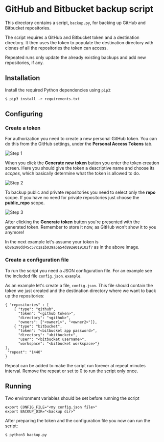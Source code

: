 # GitHub and Bitbucket backup script

This directory contains a script, `backup.py`, for backing up GitHub and Bitbucket repositories.

The script requires a GitHub and Bitbucket token and a destination directory. It then uses the token to populate the destination directory with clones of all the repositories the token can access.

Repeated runs only update the already existing backups and add new repositories, if any.

## Installation

Install the required Python dependencies using `pip3`:

```
$ pip3 install -r requirements.txt
```

## Configuring

### Create a token

For authorization you need to create a new personal GitHub token. You can do this from the GitHub settings, under the **Personal Access Tokens** tab.

![Step 1](images/new-token-1.png)

When you click the **Generate new token** button you enter the token creation screen. Here you should give the token a descriptive name and choose its *scopes*, which basically determine what the token is allowed to do.

![Step 2](images/new-token-2.png)

To backup public and private repositories you need to select only the **repo** scope. If you have no need for private repositories just choose the **public_repo** scope.

![Step 3](images/new-token-3.png)

After clicking the **Generate token** button you're presented with the generated token. Remember to store it now, as GitHub won't show it to you anymore!

In the next example let's assume your token is `6b86190dd45c57c1a1b039a5a54d892e019102f7` as in the above image.

### Create a configuration file

To run the script you need a JSON configuration file. For an example see the included file `config.json.example`.

As an example let's create a file, `config.json`. This file should contain the token we just created and the destination directory where we want to back up the repositories:

```
{ "repositories" : [
    { "type": "github",
      "token": "<github token>",
      "directory": "<github>",
      "owners": ["<owner1>", "<owner2>"]},
    { "type": "bitbucket",
      "token": "<bitbucket app password>",
      "directory": "<bitbucket>",
      "user": "<bitbucket username>",
      "workspace": "<bitbucket workspace>"}
],
 "repeat": "1440"
}
```

Repeat can be added to make the script run forever at repeat minutes interval.
Remove the repeat or set to 0 to run the script only once.

## Running

Two environment variables should be set before running the script

```
export CONFIG_FILE="<my config.json file>"
export BACKUP_DIR="<backup dir>"
```

After preparing the token and the configuration file you now can run the script:

```
$ python3 backup.py
```
